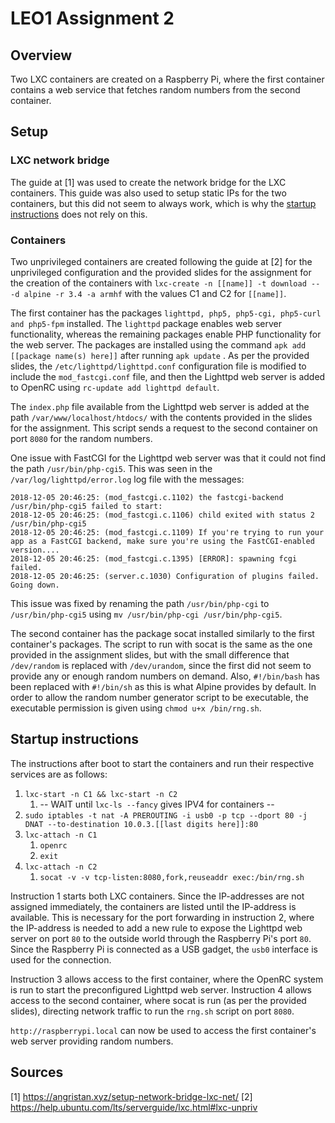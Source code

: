 # LEO1 Assignment 2

## Overview

Two LXC containers are created on a Raspberry Pi, where the first container contains a web service that fetches random numbers from the second container.

## Setup

### LXC network bridge

The guide at [1] was used to create the network bridge for the LXC containers. This guide was also used to setup static IPs for the two containers, but this did not seem to always work, which is why the [startup instructions](#startup-instructions) does not rely on this.

### Containers

Two unprivileged containers are created following the guide at [2] for the unprivileged configuration and the provided slides for the assignment for the creation of the containers with `lxc-create -n [[name]] -t download -- -d alpine -r 3.4 -a armhf` with the values C1 and C2 for `[[name]]`.

The first container has the packages `lighttpd, php5, php5-cgi, php5-curl and php5-fpm` installed. The `lighttpd` package enables web server functionality, whereas the remaining packages enable PHP functionality for the web server. The packages are installed using the command `apk add [[package name(s) here]]` after running `apk update` . As per the provided slides, the `/etc/lighttpd/lighttpd.conf` configuration file is modified to include the `mod_fastcgi.conf` file, and then the Lighttpd web server is added to OpenRC using `rc-update add lighttpd default`.

The `index.php` file available from the Lighttpd web server is added at the path `/var/www/localhost/htdocs/` with the contents provided in the slides for the assignment. This script sends a request to the second container on port `8080` for the random numbers.

One issue with FastCGI for the Lighttpd web server was that it could not find the path `/usr/bin/php-cgi5`. This was seen in the `/var/log/lighttpd/error.log` log file with the messages:
```
2018-12-05 20:46:25: (mod_fastcgi.c.1102) the fastcgi-backend /usr/bin/php-cgi5 failed to start:                                                                                          
2018-12-05 20:46:25: (mod_fastcgi.c.1106) child exited with status 2 /usr/bin/php-cgi5                                                                                                    
2018-12-05 20:46:25: (mod_fastcgi.c.1109) If you're trying to run your app as a FastCGI backend, make sure you're using the FastCGI-enabled version....
2018-12-05 20:46:25: (mod_fastcgi.c.1395) [ERROR]: spawning fcgi failed.                                                                                                                  
2018-12-05 20:46:25: (server.c.1030) Configuration of plugins failed. Going down.  
```
This issue was fixed by renaming the path `/usr/bin/php-cgi` to `/usr/bin/php-cgi5` using `mv /usr/bin/php-cgi /usr/bin/php-cgi5`.

The second container has the package socat installed similarly to the first container's packages. The script to run with socat is the same as the one provided in the assignment slides, but with the small difference that `/dev/random` is replaced with `/dev/urandom`, since the first did not seem to provide any or enough random numbers on demand.
Also, `#!/bin/bash`  has been replaced with `#!/bin/sh` as this is what Alpine provides by default.
In order to allow the random number generator script to be executable, the executable permission is given using `chmod u+x /bin/rng.sh`.

## Startup instructions

The instructions after boot to start the containers and run their respective services are as follows:
1. `lxc-start -n C1 && lxc-start -n C2`
    1. -- WAIT until `lxc-ls --fancy` gives IPV4 for containers --
2. `sudo iptables -t nat -A PREROUTING -i usb0 -p tcp --dport 80 -j DNAT --to-destination 10.0.3.[[last digits here]]:80`
3. `lxc-attach -n C1`
    1. `openrc`
    2. `exit`
4. `lxc-attach -n C2`
    1. `socat -v -v tcp-listen:8080,fork,reuseaddr exec:/bin/rng.sh`

Instruction 1 starts both LXC containers. Since the IP-addresses are not assigned immediately, the containers are listed until the IP-address is available. This is necessary for the port forwarding in instruction 2, where the IP-address is needed to add a new rule to expose the Lighttpd web server on port `80` to the outside world through the Raspberry Pi's port `80`. Since the Raspberry Pi is connected as a USB gadget, the `usb0` interface is used for the connection.

Instruction 3 allows access to the first container, where the OpenRC system is run to start the preconfigured Lighttpd web server. Instruction 4 allows access to the second container, where socat is run (as per the provided slides), directing network traffic to run the `rng.sh` script on port `8080`.

`http://raspberrypi.local` can now be used to access the first container's web server providing random numbers.

## Sources
[1] https://angristan.xyz/setup-network-bridge-lxc-net/
[2] https://help.ubuntu.com/lts/serverguide/lxc.html#lxc-unpriv 
